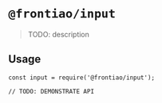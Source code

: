 # `@frontiao/input`

> TODO: description

## Usage

```
const input = require('@frontiao/input');

// TODO: DEMONSTRATE API
```
